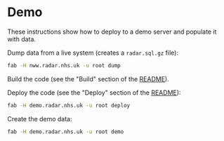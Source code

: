 # Demo

These instructions show how to deploy to a demo server and populate it with data.

Dump data from a live system (creates a `radar.sql.gz` file):

```sh
fab -H nww.radar.nhs.uk -u root dump
```

Build the code (see the "Build" section of the [README](../README.md)).

Deploy the code (see the "Deploy" section of the [README](../README.md)):

```sh
fab -H demo.radar.nhs.uk -u root deploy
```

Create the demo data:

```sh
fab -H demo.radar.nhs.uk -u root demo
```
